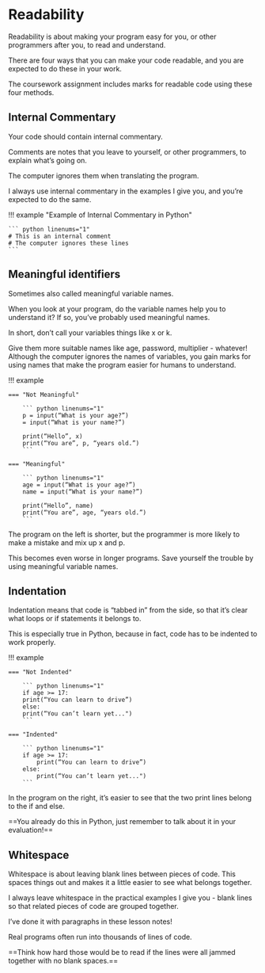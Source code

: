 # Readability

Readability is about making your program easy for you, or other programmers after you, to read and understand. 

There are four ways that you can make your code readable, and you are expected to do these in your work. 

The coursework assignment includes marks for readable code using these four methods.

## Internal Commentary

Your code should contain internal commentary. 

Comments are notes that you leave to yourself, or other programmers, to explain what’s going on. 

The computer ignores them when translating the program.

I always use internal commentary in the examples I give you, and you’re expected to do the same. 

!!! example "Example of Internal Commentary in Python"

    ``` python linenums="1"      
    # This is an internal comment
    # The computer ignores these lines
    ```
## Meaningful identifiers

Sometimes also called meaningful variable names. 

When you look at your program, do the variable names help you to understand it? If so, you’ve probably used meaningful names.

In short, don’t call your variables things like x or k. 

Give them more suitable names like age, password, multiplier - whatever! Although the computer ignores the names of variables, you gain marks for using names that make the program easier for humans to understand.

!!! example

    === "Not Meaningful"
    
        ``` python linenums="1"      
        p = input(“What is your age?”)
        = input(“What is your name?”)
    
        print(“Hello”, x)
        print(“You are”, p, “years old.”)
        ```
    
    === "Meaningful"
    
        ``` python linenums="1"      
        age = input(“What is your age?”)
        name = input(“What is your name?”)
    
        print(“Hello”, name)
        print(“You are”, age, “years old.”)
        ```
The program on the left is shorter, but the programmer is more likely to make a mistake and mix up x and p.

This becomes even worse in longer programs. Save yourself the trouble by using meaningful variable names.

## Indentation

Indentation means that code is “tabbed in” from the side, so that it’s clear what loops or if statements it belongs to. 

This is especially true in Python, because in fact, code has to be indented to work properly.

!!! example

    === "Not Indented"
    
        ``` python linenums="1"      
        if age >= 17:
        print(“You can learn to drive”)
        else:
        print(“You can’t learn yet...")
        ```
    
    === "Indented"
    
        ``` python linenums="1"      
        if age >= 17:
            print(“You can learn to drive”)
        else:
            print(“You can’t learn yet...")
        ```
In the program on the right, it’s easier to see that the two print lines belong to the if and else.

==You already do this in Python, just remember to talk about it in your evaluation!==

## Whitespace

Whitespace is about leaving blank lines between pieces of code. This spaces things out and makes it a little easier to see what belongs together. 

I always leave whitespace in the practical examples I give you - blank lines so that related pieces of code are grouped together. 

I’ve done it with paragraphs in these lesson notes!

Real programs often run into thousands of lines of code. 

==Think how hard those would be to read if the lines were all jammed together with no blank spaces.==
